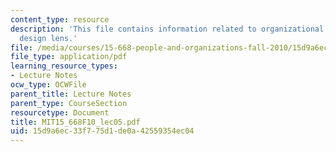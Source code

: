 ```yaml
---
content_type: resource
description: 'This file contains information related to organizational analysis: Strategic
  design lens.'
file: /media/courses/15-668-people-and-organizations-fall-2010/15d9a6ec33f775d1de0a42559354ec04_MIT15_668F10_lec05.pdf
file_type: application/pdf
learning_resource_types:
- Lecture Notes
ocw_type: OCWFile
parent_title: Lecture Notes
parent_type: CourseSection
resourcetype: Document
title: MIT15_668F10_lec05.pdf
uid: 15d9a6ec-33f7-75d1-de0a-42559354ec04
---
```

